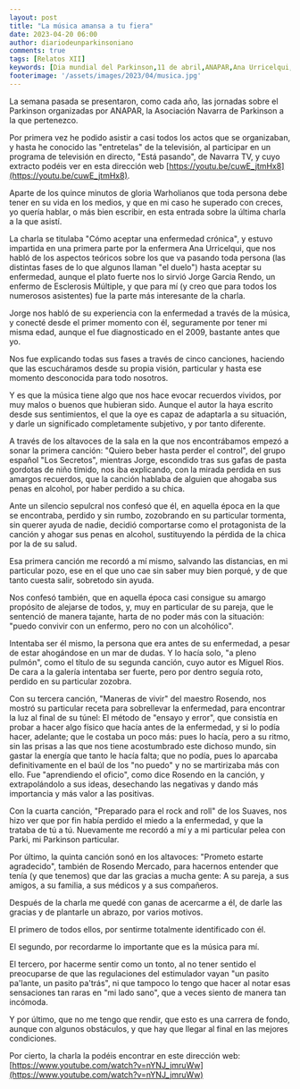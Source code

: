 ```yaml
---
layout: post
title: "La música amansa a tu fiera"
date: 2023-04-20 06:00
author: diariodeunparkinsoniano
comments: true
tags: [Relatos XII] 
keywords: [Dia mundial del Parkinson,11 de abril,ANAPAR,Ana Urricelqui,Jorge Garcia Rendo,Esclerósis Múltiple,superación,fases del duelo,Escuela de Pacientes,Navarra Televisión, Está pasando,Vivir con Parkinson,Antonio Liberal Irigoyen,Pepe Uruñuela Nájera]
footerimage: '/assets/images/2023/04/musica.jpg'
---
```

La semana pasada se presentaron, como cada año, las jornadas sobre el Parkinson organizadas por ANAPAR, la Asociación Navarra de Parkinson a la que pertenezco.

Por primera vez he podido asistir a casi todos los actos que se organizaban, y hasta he conocido las "entretelas" de la televisión, al participar en un programa de televisión en directo, "Está pasando", de Navarra TV, y cuyo extracto podéis ver en esta dirección web [https://youtu.be/cuwE_jtmHx8](https://youtu.be/cuwE_jtmHx8).

Aparte de los quince minutos de gloria Warholianos que toda persona debe tener en su vida en los medios, y que en mi caso he superado con creces, yo quería hablar, o más bien escribir, en esta entrada sobre la última charla a la que asistí.

La charla se titulaba "Cómo aceptar una enfermedad crónica", y estuvo impartida en una primera parte por la enfermera Ana Urricelqui, que nos habló de los aspectos teóricos sobre los que va pasando toda persona (las distintas fases de lo que algunos llaman "el duelo") hasta aceptar su enfermedad, aunque el plato fuerte nos lo sirvió Jorge Garcia Rendo, un enfermo de Esclerosis Múltiple, y que para mí (y creo que para todos los numerosos asistentes) fue la parte más interesante de la charla.

Jorge nos habló de su experiencia con la enfermedad a través de la música, y conecté desde el primer momento con él, seguramente por tener mi misma edad, aunque el fue diagnosticado en el 2009, bastante antes que yo.

Nos fue explicando todas sus fases a través de cinco canciones, haciendo que las escucháramos desde su propia visión, particular y hasta ese momento desconocida para todo nosotros.

Y es que la música tiene algo que nos hace evocar recuerdos vividos, por muy malos o buenos que hubieran sido. Aunque el autor la haya escrito desde sus sentimientos, el que la oye es capaz de adaptarla a su situación, y darle un significado completamente subjetivo, y por tanto diferente.

A través de los altavoces de la sala en la que nos encontrábamos empezó a sonar la primera canción: "Quiero beber hasta perder el control", del grupo español "Los Secretos", mientras Jorge, escondido tras sus gafas de pasta gordotas de niño tímido, nos iba explicando, con la mirada perdida en sus amargos recuerdos, que la canción hablaba de alguien que ahogaba sus penas en alcohol, por haber perdido a su chica.

Ante un silencio sepulcral nos confesó que él, en aquella época en la que se encontraba, perdido y sin rumbo, zozobrando en su particular tormenta, sin querer ayuda de nadie, decidió comportarse como el protagonista de la canción y ahogar sus penas en alcohol, sustituyendo la pérdida de la chica por la de su salud.

Esa primera canción me recordó a mí mismo, salvando las distancias, en mi particular pozo, ese en el que uno cae sin saber muy bien porqué, y de que tanto cuesta salir, sobretodo sin ayuda.

Nos confesó también, que en aquella época casi consigue su amargo propósito de alejarse de todos, y, muy en particular de su pareja, que le sentenció de manera tajante, harta de no poder más con la situación: "puedo convivir con un enfermo, pero no con un alcohólico".

Intentaba ser él mismo, la persona que era antes de su enfermedad, a pesar de estar ahogándose en un mar de dudas. Y lo hacía solo, "a pleno pulmón", como el título de su segunda canción, cuyo autor es Miguel Rios. De cara a la galería intentaba ser fuerte, pero por dentro seguía roto, perdido en su particular zozobra.

Con su tercera canción, "Maneras de vivir" del maestro Rosendo, nos mostró su particular receta para sobrellevar la enfermedad, para encontrar la luz al final de su túnel: El método de "ensayo y error", que consistía en probar a hacer algo físico que hacía antes de la enfermedad, y si lo podía hacer, adelante; que le costaba un poco más: pues lo hacía, pero a su ritmo, sin las prisas a las que nos tiene acostumbrado este dichoso mundo, sin gastar la energía que tanto le hacía falta; que no podía, pues lo aparcaba definitivamente en el baúl de los "no puedo" y no se martirizaba más con ello. Fue "aprendiendo el oficio", como dice Rosendo en la canción, y extrapolándolo a sus ideas, desechando las negativas y dando más importancia y más valor a las positivas.

Con la cuarta canción, "Preparado para el rock and roll" de los Suaves, nos hizo ver que por fin había perdido el miedo a la enfermedad, y que la trataba de tú a tú. Nuevamente me recordó a mí y a mi particular pelea con Parki, mi Parkinson particular.

Por último, la quinta canción sonó en los altavoces: "Prometo estarte agradecido", también de Rosendo Mercado, para hacernos entender que tenía (y que tenemos) que dar las gracias a mucha gente: A su pareja, a sus amigos, a su familia, a sus médicos y a sus compañeros.

Después de la charla me quedé con ganas de acercarme a él, de darle las gracias y de plantarle un abrazo, por varios motivos.

El primero de todos ellos, por sentirme totalmente identificado con él.

El segundo, por recordarme lo importante que es la música para mí.

El tercero, por hacerme sentir como un tonto, al no tener sentido el preocuparse de que las regulaciones del estimulador vayan "un pasito pa'lante, un pasito pa'trás", ni que tampoco lo tengo que hacer al notar esas sensaciones tan raras en "mi lado sano", que a veces siento de manera tan incómoda.

Y por último, que no me tengo que rendir, que esto es una carrera de fondo, aunque con algunos obstáculos, y que hay que llegar al final en las mejores condiciones.

Por cierto, la charla la podéis encontrar en este dirección web: [https://www.youtube.com/watch?v=nYNJ_jmruWw](https://www.youtube.com/watch?v=nYNJ_jmruWw)

